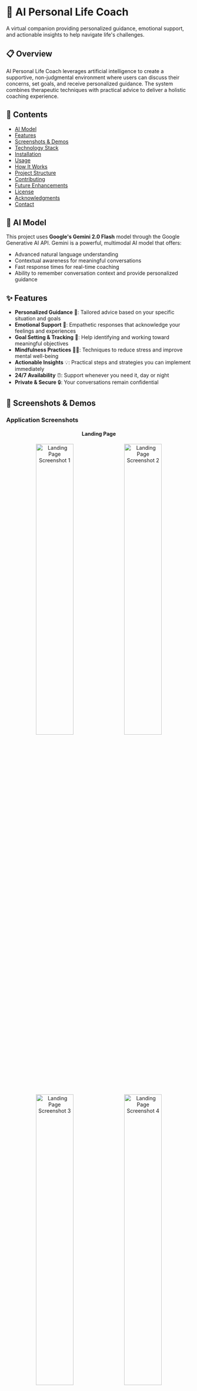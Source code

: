 # 🧠 AI Personal Life Coach

A virtual companion providing personalized guidance, emotional support, and actionable insights to help navigate life's challenges.

## 📋 Overview

AI Personal Life Coach leverages artificial intelligence to create a supportive, non-judgmental environment where users can discuss their concerns, set goals, and receive personalized guidance. The system combines therapeutic techniques with practical advice to deliver a holistic coaching experience.

## 📑 Contents

- [AI Model](#-ai-model)
- [Features](#-features)
- [Screenshots & Demos](#-screenshots--demos)
- [Technology Stack](#-technology-stack)
- [Installation](#-installation)
- [Usage](#-usage)
- [How It Works](#️-how-it-works)
- [Project Structure](#-project-structure)
- [Contributing](#-contributing)
- [Future Enhancements](#-future-enhancements)
- [License](#-license)
- [Acknowledgments](#-acknowledgments)
- [Contact](#-contact)

## 🤖 AI Model

This project uses **Google's Gemini 2.0 Flash** model through the Google Generative AI API. Gemini is a powerful, multimodal AI model that offers:

- Advanced natural language understanding
- Contextual awareness for meaningful conversations
- Fast response times for real-time coaching
- Ability to remember conversation context and provide personalized guidance

## ✨ Features

- **Personalized Guidance** 🎯: Tailored advice based on your specific situation and goals
- **Emotional Support** 💙: Empathetic responses that acknowledge your feelings and experiences
- **Goal Setting & Tracking** 📝: Help identifying and working toward meaningful objectives
- **Mindfulness Practices** 🧘‍♂️: Techniques to reduce stress and improve mental well-being
- **Actionable Insights** 💡: Practical steps and strategies you can implement immediately
- **24/7 Availability** ⏰: Support whenever you need it, day or night
- **Private & Secure** 🔒: Your conversations remain confidential

## 📸 Screenshots & Demos

### Application Screenshots

<div align="center">
  <h4>Landing Page</h4>
  <img src="./static/assets/img/screenshots/landing-page-screenshot1.png" alt="Landing Page Screenshot 1" width="45%" style="margin-right: 10px; margin-bottom: 10px;">
  <img src="./static/assets/img/screenshots/landing-page-screenshot2.png" alt="Landing Page Screenshot 2" width="45%" style="margin-bottom: 10px;">
  <img src="./static/assets/img/screenshots/landing-page-screenshot3.png" alt="Landing Page Screenshot 3" width="45%" style="margin-right: 10px; margin-bottom: 10px;">
  <img src="./static/assets/img/screenshots/landing-page-screenshot4.png" alt="Landing Page Screenshot 4" width="45%" style="margin-bottom: 10px;">
  
  <h4>AI  Interface</h4>
  <img src="./static/assets/img/screenshots/live-working-screenshot.png" alt="Live Working Screenshot" width="90%">
</div>

### Demo Videos

<div align="center">
  <h4>Download and View Demo Videos</h4>
  <a href="https://github.com/anugrahk21/Personal_AI_Life_Coach/raw/main/static/assets/videos/landing-page-demo.mp4">
    <img src="https://img.shields.io/badge/Download-Landing%20Page%20Demo-blue?style=for-the-badge&logo=github" alt="Download Landing Page Demo">
  </a>
  &nbsp;&nbsp;
  <a href="https://github.com/anugrahk21/Personal_AI_Life_Coach/raw/main/static/assets/videos/live-working-demo.mp4">
    <img src="https://img.shields.io/badge/Download-Live%20Working%20Demo-green?style=for-the-badge&logo=github" alt="Download Live Working Demo">
  </a>
</div>

*Note: Click the buttons above to download and view the demo videos locally on your device*

## 💻 Technology Stack

- **Backend**: Python, Flask
- **Frontend**: HTML, CSS, JavaScript
- **AI**: Google Generative AI (Gemini API)
- **Deployment**: Local server (with cloud deployment options)

## 🚀 Installation

1. Clone this repository:
```
git clone https://github.com/anugrahk21/Personal_AI_Life_Coach.git
cd AI_Personal_Life_Coach
```

2. Install dependencies:
```
pip install -r requirements.txt
```

3. Set up your Gemini API key:
   - Create a `.env` file in the root directory
   - Add your API key: `GEMINI_API_KEY=YOUR GOOGLE GEMINI 2.0 FLASH API`
   - You can get an API key from: https://makersuite.google.com/app/apikey

4. Run the application:
```
python app.py
```

5. Open your browser and navigate to the URL displayed in your terminal:
```
http://localhost:5000
```
Note: The port may vary depending on your system configuration or if port 5000 is already in use. The application will display the correct URL when it starts.

## 🔍 Usage

1. Start a conversation by typing a message in the input field
2. Share your thoughts, challenges, or goals with the AI coach
3. Receive personalized guidance and support
4. Continue the conversation to explore topics in depth

## ⚙️ How It Works

### AI Implementation

This project transforms Google's Gemini 2.0 Flash model into a compassionate, motivational life coach through careful system design and prompt engineering.

#### Therapeutic Personality Design

The AI coach's personality has been meticulously crafted by providing specific instructions that shape how it responds:

- **Empathetic First Approach**: The system is programmed to always validate emotions before offering guidance, creating a supportive experience similar to human therapeutic interactions.

- **Conversational Memory**: The coach maintains conversation history to provide contextually relevant responses that reference previous discussions, creating a coherent coaching experience.

- **Carefully Structured Responses**: All AI outputs are formatted with:
  - Short, digestible paragraphs (2-3 sentences maximum)
  - Strategic use of line breaks for readability
  - Bullet points for actionable suggestions
  - Appropriate emotional tone markers (emojis) used sparingly

- **Motivational Framework**: The coach incorporates positive psychology principles, focusing on strengths and growth potential rather than just problem-solving.

#### Technical Implementation

The core coaching capabilities are implemented in the `TherapistCoach` class within `coach.py`:

1. **System Instruction**: A comprehensive prompt establishes the coach's personality, communication style, and therapeutic approach.

2. **Context Management**: The system tracks conversation history and session duration to provide personalized responses.

3. **Response Enhancement**:
   - Therapeutic openers ensure responses begin with empathetic acknowledgment
   - Periodic integration of motivational quotes to inspire and encourage
   - Fallback mechanisms for graceful handling of API issues

4. **Web Integration**: The Flask application in `app.py` serves as the interface between the user and the AI coach, handling request processing and response formatting.

The custom prompt engineering ensures the Gemini model behaves consistently as a life coach rather than a general information system, focusing on emotional support, personal growth, and actionable guidance.

## 📁 Project Structure

```
AI_Personal_Life_Coach/
├── app.py                # Main Flask application
├── coach.py              # TherapistCoach implementation
├── requirements.txt      # Python dependencies
├── static/               # Static assets
│   ├── assets/           # Images, videos and resources
│   │   ├── favicon/      # Favicon files
│   │   ├── img/          # Image resources and screenshots
│   │   └── videos/       # Demo videos
│   ├── controller/       # JavaScript controllers
│   ├── css/              # Stylesheets
│   └── js/               # JavaScript files
└── templates/            # HTML templates
    ├── index.html        # Landing page
    └── coachai.html      # Coach interface
```

## 🤝 Contributing

Contributions are welcome! Please feel free to submit a Pull Request.

1. Fork the repository
2. Create your feature branch: `git checkout -b feature/amazing-feature`
3. Commit your changes: `git commit -m 'Add some amazing feature'`
4. Push to the branch: `git push origin feature/amazing-feature`
5. Open a Pull Request

## 🔮 Future Enhancements

- Voice interaction capabilities 🎤
- Mobile application version 📱
- Integration with health tracking devices ⌚
- Specialized coaching modules (career, relationships, health) 🌟
- Multilingual support 🌍

## 📝 License

This project is licensed under the MIT License - see the LICENSE file for details.

## 👏 Acknowledgments

- Google for providing the Gemini AI capabilities
- Flask team for the web framework
- HTML5, CSS3, and JavaScript for frontend development

## 📬 Contact

Anugrah K - anugrah.k910@gmail.com

Project Link: [Click Here](https://github.com/anugrahk21/Personal_AI_Life_Coach)

